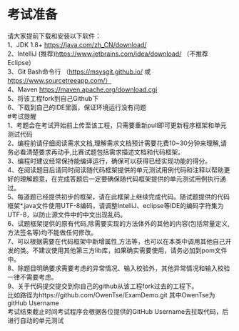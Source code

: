 # 考试准备
请大家提前下载和安装以下软件：<br/>
1、JDK 1.8+ https://java.com/zh_CN/download/<br/>
2、IntelliJ (推荐)https://www.jetbrains.com/idea/download/ （不推荐Eclipse）<br/>
3、Git Bash命令行 （https://msysgit.github.io/ 或 https://www.sourcetreeapp.com/）<br/>
4、Maven https://maven.apache.org/download.cgi<br/>
5、将该工程fork到自己Github下<br/>
6、下载到自己的IDE里面，保证环境运行没有问题<br/>
#考试提醒 <br/>
1、考题会在考试开始前上传至该工程，只需要重新pull即可更新程序框架和单元测试代码<br/>
2、编程前请仔细阅读需求文档,理解需求文档预计需要花费10~30分钟来理解,请务必看清楚要求再动手,比赛试题包括需求描述文档和代码框架。<br/>
3、编程时建议经常保持能编译运行，确保可以获得已经实现功能的得分。<br/>
4、在阅读题目后请同时阅读随代码框架提供的单元测试用例代码和注释以帮助更好的理解题意，在完成答题后一定要确保随代码框架提供的单元测试用例执行通过。<br/>
5、每道题已经提供初步的框架，请在此框架上继续完成代码。随试题提供的代码框架*.java文件使用UTF-8编码，请调整IntelliJ、eclipse等IDE的编码字符集为UTF-8，以防止源文件中的中文出现乱码。<br/>
6、试题框架提供的原有代码,除需要实现的方法体外的其他的内容(包括常量定义,方法签名等)均不能做任何修改。<br/>
7、可以根据需要在代码框架中新增属性,方法等，也可以在本类中调用其他自己开发的类。不建议使用其他第三方lib库，如果确实需要使用，请务必加到pom文件中。 <br/>
8、除题目明确要求需要考虑的异常情况、输入校验外，其他异常情况和输入校验一律不需要考虑。<br/>
9、关于代码提交提交到你自己的github从该工程fork过去的工程下。<br/>
  比如路径为https://github.com/OwenTse/ExamDemo.git   其中OwenTse为gitHub Username<br/>
  考试结束截止时间考试程序会根据各位提供的GitHub Username去拉取代码，后进行自动的单元测试<br/>
